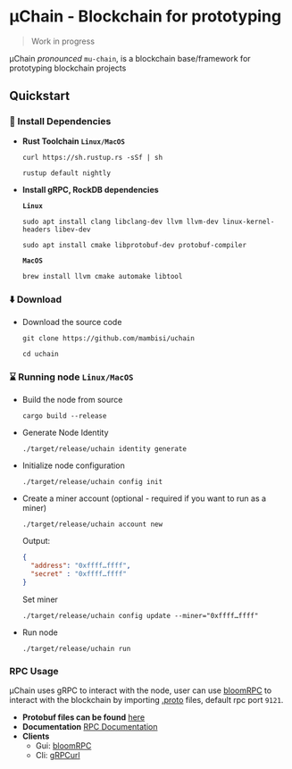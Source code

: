 # µChain - Blockchain for prototyping

> Work in progress

µChain _pronounced_ `mu-chain`, is a blockchain base/framework for prototyping blockchain projects

## Quickstart

### 🧰 Install Dependencies

* **Rust Toolchain `Linux/MacOS`**
    ```shell
    curl https://sh.rustup.rs -sSf | sh
    ```
    ```shell
    rustup default nightly
    ```
* **Install gRPC, RockDB dependencies**

  **`Linux`**

  ```shell
  sudo apt install clang libclang-dev llvm llvm-dev linux-kernel-headers libev-dev
  ```
  ```shell
  sudo apt install cmake libprotobuf-dev protobuf-compiler
  ```
  **`MacOS`**

  ```shell
  brew install llvm cmake automake libtool
  ```

### ⬇️ Download

* Download the source code
    ```shell
    git clone https://github.com/mambisi/uchain
    ```
    ```shell
    cd uchain
    ```

### ⌛️ Running node `Linux/MacOS`

* Build the node from source
    ```shell
    cargo build --release
    ```
* Generate Node Identity
    ```shell
    ./target/release/uchain identity generate
    ```
* Initialize node configuration
    ```shell
    ./target/release/uchain config init
    ```
* Create a miner account (optional - required if you want to run as a miner)
  ```shell
  ./target/release/uchain account new
  ```
  Output:
  ```json
  {
    "address": "0xffff…ffff",
    "secret" : "0xffff…ffff"
  }
  ```
  Set miner
  ```shell
  ./target/release/uchain config update --miner="0xffff…ffff"
  ```
* Run node
  ```shell
  ./target/release/uchain run
  ```

### RPC Usage

µChain uses gRPC to interact with the node, user can use [bloomRPC](https://github.com/bloomrpc/bloomrpc.git) to
interact with the blockchain by importing [.proto](/proto/schema) files, default rpc port `9121`.

* **Protobuf files can be found** [here](/proto/schema)
* **Documentation**
  [RPC Documentation](/docs/rpc.md)
* **Clients**
    * Gui: [bloomRPC](https://github.com/bloomrpc/bloomrpc.git)
    * Cli: [gRPCurl](https://github.com/fullstorydev/grpcurl)
